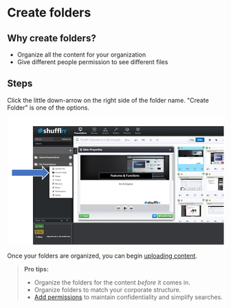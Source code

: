 # Create folders 
## Why create folders? 

* Organize all the content for your organization
* Give different people permission to see different files

## Steps

Click the little down-arrow on the right side of the folder name. "Create Folder" is one of the options.  

![How to make a folder](img/upload-makefolder.png) 

Once your folders are organized, you can begin [uploading content](presentations-upload.md).

> **Pro tips:**
>
> * Organize the folders for the content _before_ it comes in.
> * Organize folders to match your corporate structure.
> * [Add permissions](presentations-permissions.md) to maintain confidentiality and simplify searches.  


